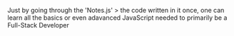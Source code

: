 Just by going through the 'Notes.js' > the code written in it once, one can learn all the basics or even adavanced JavaScript needed to primarily be a Full-Stack Developer 
